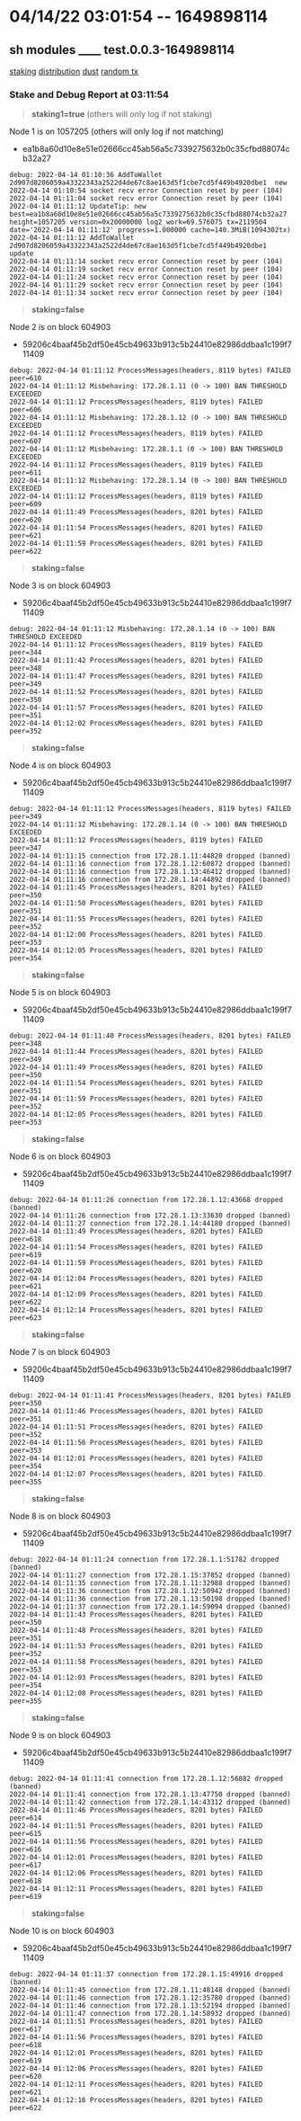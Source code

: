 # 04/14/22 03:01:54 -- 1649898114
## sh modules ____ test.0.0.3-1649898114
[staking](https://github.com/danielclough/testnet-docker/blob/main/log/0.0.3-1649898114.md)
[distribution](https://github.com/danielclough/testnet-docker/blob/main/log/0.0.3-1649898114-distribute.md)
[dust](https://github.com/danielclough/testnet-docker/blob/main/log/0.0.3-1649898114-dust.md)
[random tx](https://github.com/danielclough/testnet-docker/blob/main/log/0.0.3-1649898114-rndm.md)

### Stake and Debug Report at 03:11:54

> **staking1=true** (others will only log if not staking)

Node 1 is on 1057205 (others will only log if not matching)
 - ea1b8a60d10e8e51e02666cc45ab56a5c7339275632b0c35cfbd88074cb32a27
```
debug: 2022-04-14 01:10:36 AddToWallet 2d907d8206059a43322343a2522d4de67c8ae163d5f1cbe7cd5f449b4920dbe1  new
2022-04-14 01:10:54 socket recv error Connection reset by peer (104)
2022-04-14 01:11:04 socket recv error Connection reset by peer (104)
2022-04-14 01:11:12 UpdateTip: new best=ea1b8a60d10e8e51e02666cc45ab56a5c7339275632b0c35cfbd88074cb32a27 height=1057205 version=0x20000000 log2_work=69.576075 tx=2119504 date='2022-04-14 01:11:12' progress=1.000000 cache=140.3MiB(1094302tx)
2022-04-14 01:11:12 AddToWallet 2d907d8206059a43322343a2522d4de67c8ae163d5f1cbe7cd5f449b4920dbe1  update
2022-04-14 01:11:14 socket recv error Connection reset by peer (104)
2022-04-14 01:11:19 socket recv error Connection reset by peer (104)
2022-04-14 01:11:24 socket recv error Connection reset by peer (104)
2022-04-14 01:11:29 socket recv error Connection reset by peer (104)
2022-04-14 01:11:34 socket recv error Connection reset by peer (104)
```

> **staking=false**

Node 2 is on block 604903
 - 59206c4baaf45b2df50e45cb49633b913c5b24410e82986ddbaa1c199f711409
```
debug: 2022-04-14 01:11:12 ProcessMessages(headers, 8119 bytes) FAILED peer=610
2022-04-14 01:11:12 Misbehaving: 172.28.1.11 (0 -> 100) BAN THRESHOLD EXCEEDED
2022-04-14 01:11:12 ProcessMessages(headers, 8119 bytes) FAILED peer=606
2022-04-14 01:11:12 Misbehaving: 172.28.1.12 (0 -> 100) BAN THRESHOLD EXCEEDED
2022-04-14 01:11:12 ProcessMessages(headers, 8119 bytes) FAILED peer=607
2022-04-14 01:11:12 Misbehaving: 172.28.1.1 (0 -> 100) BAN THRESHOLD EXCEEDED
2022-04-14 01:11:12 ProcessMessages(headers, 8119 bytes) FAILED peer=611
2022-04-14 01:11:12 Misbehaving: 172.28.1.14 (0 -> 100) BAN THRESHOLD EXCEEDED
2022-04-14 01:11:12 ProcessMessages(headers, 8119 bytes) FAILED peer=609
2022-04-14 01:11:49 ProcessMessages(headers, 8201 bytes) FAILED peer=620
2022-04-14 01:11:54 ProcessMessages(headers, 8201 bytes) FAILED peer=621
2022-04-14 01:11:59 ProcessMessages(headers, 8201 bytes) FAILED peer=622
```

> **staking=false**

Node 3 is on block 604903
 - 59206c4baaf45b2df50e45cb49633b913c5b24410e82986ddbaa1c199f711409
```
debug: 2022-04-14 01:11:12 Misbehaving: 172.28.1.14 (0 -> 100) BAN THRESHOLD EXCEEDED
2022-04-14 01:11:12 ProcessMessages(headers, 8119 bytes) FAILED peer=344
2022-04-14 01:11:42 ProcessMessages(headers, 8201 bytes) FAILED peer=348
2022-04-14 01:11:47 ProcessMessages(headers, 8201 bytes) FAILED peer=349
2022-04-14 01:11:52 ProcessMessages(headers, 8201 bytes) FAILED peer=350
2022-04-14 01:11:57 ProcessMessages(headers, 8201 bytes) FAILED peer=351
2022-04-14 01:12:02 ProcessMessages(headers, 8201 bytes) FAILED peer=352
```

> **staking=false**

Node 4 is on block 604903
 - 59206c4baaf45b2df50e45cb49633b913c5b24410e82986ddbaa1c199f711409
```
debug: 2022-04-14 01:11:12 ProcessMessages(headers, 8119 bytes) FAILED peer=349
2022-04-14 01:11:12 Misbehaving: 172.28.1.14 (0 -> 100) BAN THRESHOLD EXCEEDED
2022-04-14 01:11:12 ProcessMessages(headers, 8119 bytes) FAILED peer=347
2022-04-14 01:11:15 connection from 172.28.1.11:44820 dropped (banned)
2022-04-14 01:11:16 connection from 172.28.1.12:60872 dropped (banned)
2022-04-14 01:11:16 connection from 172.28.1.13:46412 dropped (banned)
2022-04-14 01:11:16 connection from 172.28.1.14:44892 dropped (banned)
2022-04-14 01:11:45 ProcessMessages(headers, 8201 bytes) FAILED peer=350
2022-04-14 01:11:50 ProcessMessages(headers, 8201 bytes) FAILED peer=351
2022-04-14 01:11:55 ProcessMessages(headers, 8201 bytes) FAILED peer=352
2022-04-14 01:12:00 ProcessMessages(headers, 8201 bytes) FAILED peer=353
2022-04-14 01:12:05 ProcessMessages(headers, 8201 bytes) FAILED peer=354
```

> **staking=false**

Node 5 is on block 604903
 - 59206c4baaf45b2df50e45cb49633b913c5b24410e82986ddbaa1c199f711409
```
debug: 2022-04-14 01:11:40 ProcessMessages(headers, 8201 bytes) FAILED peer=348
2022-04-14 01:11:44 ProcessMessages(headers, 8201 bytes) FAILED peer=349
2022-04-14 01:11:49 ProcessMessages(headers, 8201 bytes) FAILED peer=350
2022-04-14 01:11:54 ProcessMessages(headers, 8201 bytes) FAILED peer=351
2022-04-14 01:11:59 ProcessMessages(headers, 8201 bytes) FAILED peer=352
2022-04-14 01:12:05 ProcessMessages(headers, 8201 bytes) FAILED peer=353
```

> **staking=false**

Node 6 is on block 604903
 - 59206c4baaf45b2df50e45cb49633b913c5b24410e82986ddbaa1c199f711409
```
debug: 2022-04-14 01:11:26 connection from 172.28.1.12:43668 dropped (banned)
2022-04-14 01:11:26 connection from 172.28.1.13:33630 dropped (banned)
2022-04-14 01:11:27 connection from 172.28.1.14:44180 dropped (banned)
2022-04-14 01:11:49 ProcessMessages(headers, 8201 bytes) FAILED peer=618
2022-04-14 01:11:54 ProcessMessages(headers, 8201 bytes) FAILED peer=619
2022-04-14 01:11:59 ProcessMessages(headers, 8201 bytes) FAILED peer=620
2022-04-14 01:12:04 ProcessMessages(headers, 8201 bytes) FAILED peer=621
2022-04-14 01:12:09 ProcessMessages(headers, 8201 bytes) FAILED peer=622
2022-04-14 01:12:14 ProcessMessages(headers, 8201 bytes) FAILED peer=623
```

> **staking=false**

Node 7 is on block 604903
 - 59206c4baaf45b2df50e45cb49633b913c5b24410e82986ddbaa1c199f711409
```
debug: 2022-04-14 01:11:41 ProcessMessages(headers, 8201 bytes) FAILED peer=350
2022-04-14 01:11:46 ProcessMessages(headers, 8201 bytes) FAILED peer=351
2022-04-14 01:11:51 ProcessMessages(headers, 8201 bytes) FAILED peer=352
2022-04-14 01:11:56 ProcessMessages(headers, 8201 bytes) FAILED peer=353
2022-04-14 01:12:01 ProcessMessages(headers, 8201 bytes) FAILED peer=354
2022-04-14 01:12:07 ProcessMessages(headers, 8201 bytes) FAILED peer=355
```

> **staking=false**

Node 8 is on block 604903
 - 59206c4baaf45b2df50e45cb49633b913c5b24410e82986ddbaa1c199f711409
```
debug: 2022-04-14 01:11:24 connection from 172.28.1.1:51782 dropped (banned)
2022-04-14 01:11:27 connection from 172.28.1.15:37852 dropped (banned)
2022-04-14 01:11:35 connection from 172.28.1.11:32988 dropped (banned)
2022-04-14 01:11:36 connection from 172.28.1.12:50942 dropped (banned)
2022-04-14 01:11:36 connection from 172.28.1.13:50198 dropped (banned)
2022-04-14 01:11:37 connection from 172.28.1.14:59094 dropped (banned)
2022-04-14 01:11:43 ProcessMessages(headers, 8201 bytes) FAILED peer=350
2022-04-14 01:11:48 ProcessMessages(headers, 8201 bytes) FAILED peer=351
2022-04-14 01:11:53 ProcessMessages(headers, 8201 bytes) FAILED peer=352
2022-04-14 01:11:58 ProcessMessages(headers, 8201 bytes) FAILED peer=353
2022-04-14 01:12:03 ProcessMessages(headers, 8201 bytes) FAILED peer=354
2022-04-14 01:12:08 ProcessMessages(headers, 8201 bytes) FAILED peer=355
```

> **staking=false**

Node 9 is on block 604903
 - 59206c4baaf45b2df50e45cb49633b913c5b24410e82986ddbaa1c199f711409
```
debug: 2022-04-14 01:11:41 connection from 172.28.1.12:56882 dropped (banned)
2022-04-14 01:11:41 connection from 172.28.1.13:47750 dropped (banned)
2022-04-14 01:11:42 connection from 172.28.1.14:43312 dropped (banned)
2022-04-14 01:11:46 ProcessMessages(headers, 8201 bytes) FAILED peer=614
2022-04-14 01:11:51 ProcessMessages(headers, 8201 bytes) FAILED peer=615
2022-04-14 01:11:56 ProcessMessages(headers, 8201 bytes) FAILED peer=616
2022-04-14 01:12:01 ProcessMessages(headers, 8201 bytes) FAILED peer=617
2022-04-14 01:12:06 ProcessMessages(headers, 8201 bytes) FAILED peer=618
2022-04-14 01:12:11 ProcessMessages(headers, 8201 bytes) FAILED peer=619
```

> **staking=false**

Node 10 is on block 604903
 - 59206c4baaf45b2df50e45cb49633b913c5b24410e82986ddbaa1c199f711409
```
debug: 2022-04-14 01:11:37 connection from 172.28.1.15:49916 dropped (banned)
2022-04-14 01:11:45 connection from 172.28.1.11:48148 dropped (banned)
2022-04-14 01:11:46 connection from 172.28.1.12:35780 dropped (banned)
2022-04-14 01:11:46 connection from 172.28.1.13:52194 dropped (banned)
2022-04-14 01:11:47 connection from 172.28.1.14:58932 dropped (banned)
2022-04-14 01:11:51 ProcessMessages(headers, 8201 bytes) FAILED peer=617
2022-04-14 01:11:56 ProcessMessages(headers, 8201 bytes) FAILED peer=618
2022-04-14 01:12:01 ProcessMessages(headers, 8201 bytes) FAILED peer=619
2022-04-14 01:12:06 ProcessMessages(headers, 8201 bytes) FAILED peer=620
2022-04-14 01:12:11 ProcessMessages(headers, 8201 bytes) FAILED peer=621
2022-04-14 01:12:16 ProcessMessages(headers, 8201 bytes) FAILED peer=622
```
